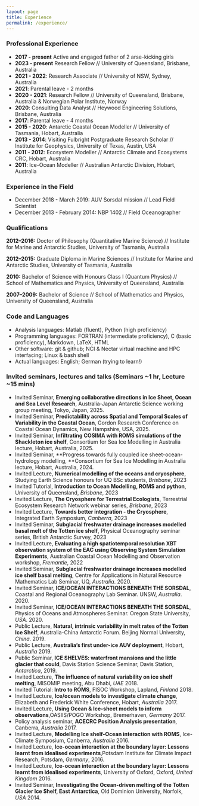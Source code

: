 ```yaml
---
layout: page
title: Experience
permalink: /experience/
---
```


### Professional Experience
- **2017 - present** Active and engaged father of 2 arse-kicking girls
- **2023 - present** Research Fellow // University of Queensland, Brisbane, Australia
- **2021 - 2022**: Research Associate // University of NSW, Sydney, Australia
- **2021**: Parental leave - 2 months
- **2020 - 2021**: Research Fellow // University of Queensland, Brisbane, Australia & Norwegian Polar Institute, Norway
- **2020**: Consulting Data Analyst // Heywood Engineering Solutions, Brisbane, Australia
- **2017**: Parental leave - 4 months
- **2015 - 2020**: Antarctic Coastal Ocean Modeller // University of Tasmania, Hobart, Australia
- **2013 - 2014**: Visiting Fulbright Postgraduate Research Scholar // Institute for Geophysics, University of Texas, Austin, USA
- **2011 - 2012**: Ecosystem Modeller // Antarctic Climate and Ecosystems CRC, Hobart, Australia
- **2011**: Ice-Ocean Modeller // Australian Antarctic Division, Hobart, Australia

### Experience in the Field

- December 2018 - March 2019: AUV Sorsdal mission // Lead Field Scientist
- December 2013 - February 2014: NBP 1402 // Field Oceanographer
 
### Qualifications
**2012–2016:** Doctor of Philosophy (Quantitative Marine Science) // Institute for Marine and Antarctic Studies, University of Tasmania, Australia

**2012–2015:** Graduate Diploma in Marine Sciences // Institute for Marine and Antarctic Studies, University of Tasmania, Australia

**2010:** Bachelor of Science with Honours Class I (Quantum Physics) // School of Mathematics and Physics, University of Queensland, Australia

**2007–2009:** Bachelor of Science // School of Mathematics and Physics, University of Queensland, Australia

### Code and Languages
- Analysis languages: Matlab (fluent), Python (high proficiency)
- Programming languages: FORTRAN (intermediate proficiency), C (basic proficiency), Markdown, LaTeX, HTML
- Other software: git & github; NCI & Nectar virtual machine and HPC interfacing; Linux & bash shell
- Actual languages: English; German (trying to learn!)

### Invited seminars, lectures and talks (Seminars ~1 hr, Lecture ~15 mins)
- Invited Seminar, **Emerging collaborative directions in Ice Sheet, Ocean and Sea Level Research**, Australia-Japan Antarctic Science working group meeting, Tokyo, Japan, 2025.
- Invited Seminar, **Predictability across Spatial and Temporal Scales of Variability in the Coastal Ocean**, Gordon Research Conference on Coastal Ocean Dynamics, New Hampshire, USA, 2025.
- Invited Seminar, **Infiltrating COSIMA with ROMS simulations of the Shackleton ice shelf**, Consortium for Sea Ice Modelling in Australia lecture, Hobart, Australia, 2025.
- Invited Seminar, **Progress towards fully coupled ice sheet-ocean-hydrology modelling, **Consortium for Sea Ice Modelling in Australia lecture, Hobart, Australia, 2024.
- Invited Lecture, **Numerical modelling of the oceans and cryosphere**, Studying Earth Science honours for UQ BSc students, *Brisbane*, 2023
- Invited Tutorial, **Introduction to Ocean Modelling, ROMS and python**, University of Queensland, *Brisbane*, 2023
- Invited Lecture, **The Cryosphere for Terrestrial Ecologists**, Terrestrial Ecosystem Research Network webinar series, *Brisbane*, 2023
- Invited Lecture, **Towards better integration - the Cryosphere**, Integrated Earth Symposium, *Canberra*, 2023
- Invited Seminar, **Subglacial freshwater drainage increases modelled basal melt of the Totten ice shelf**, Physical Oceanography seminar series, British Antarctic Survey, 2023
- Invited Lecture, **Evaluating a high spatiotemporal resolution XBT observation system of the EAC using Observing System Simulation Experiments**, Australian Coastal Ocean Modelling and Observation workshop, *Fremantle*, 2022
- Invited Seminar, **Subglacial freshwater drainage increases modelled ice shelf basal melting**, Centre for Applications in Natural Resource Mathematics Lab Seminar, UQ, *Australia*. 2020.
- Invited Seminar, **ICE/OCEAN INTERACTIONS BENEATH THE SORSDAL**, Coastal and Regional Oceanography Lab Seminar. UNSW, *Australia*. 2020.
- Invited Seminar, **ICE/OCEAN INTERACTIONS BENEATH THE SORSDAL**, Physics of Oceans and Atmospheres Seminar. Oregon State University, *USA*. 2020.
- Public Lecture, **Natural, intrinsic variability in melt rates of the Totten Ice Shelf**, Australia-China Antarctic Forum. Beijing Normal University, *China*. 2019.
- Public Lecture, **Australia’s first under-ice AUV deployment**, Hobart, *Australia* 2019.
- Public Seminar, **ICE SHELVES: waterfront mansions and the little glacier that could**, Davis Station Science Seminar, Davis Station, *Antarctica*, 2019.
- Invited Lecture, **The influence of natural variability on ice shelf melting**, MISOMIP meeting, Abu Dhabi, *UAE* 2018.
- Invited Tutorial: **Intro to ROMS**, FISOC Workshop, Lapland, *Finland* 2018.
- Invited Lecture, **Ice/ocean models to investigate climate change**, Elizabeth and Frederick White Conference, Hobart, *Australia* 2017.
- Invited Lecture, **Using Ocean & Ice-sheet models to inform observations**,OASIIS/POGO Workshop, Bremerhaven, *Germany* 2017.
- Policy analysis seminar, **ACECRC Position Analysis presentation**, Canberra, *Australia* 2017.
- Invited Lecture, **Modelling Ice shelf-Ocean interaction with ROMS**, Ice-Climate Symposium, Canberra, *Australia* 2016.
- Invited Lecture, **Ice-ocean interaction at the boundary layer: Lessons learnt from idealised experiments**,Potsdam Institute for Climate Impact Research, Potsdam, *Germany*, 2016.
- Invited Lecture, **Ice-ocean interaction at the boundary layer: Lessons learnt from idealised experiments**, University of Oxford, Oxford, *United Kingdom* 2016.
- Invited Seminar, **Investigating the Ocean-driven melting of the Totten Glacier Ice Shelf, East Antarctica**, Old Dominion University, Norfolk, *USA* 2014.
